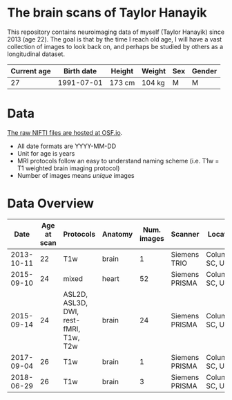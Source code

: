 # The brain scans of Taylor Hanayik
This repository contains neuroimaging data of myself (Taylor Hanayik) since 2013 (age 22). The goal is that by the time I reach old age, I will have a vast collection of images to look back on, and perhaps be studied by others as a longitudinal dataset. 

| Current age | Birth date | Height | Weight | Sex | Gender |
| --- | --- | --- | --- | --- | --- |
| 27 | 1991-07-01 | 173 cm | 104 kg | M | M |

# Data
[The raw NIFTI files are hosted at OSF.io](https://osf.io/kjdm3/).
- All date formats are YYYY-MM-DD
- Unit for age is years
- MRI protocols follow an easy to understand naming scheme (i.e. T1w = T1 weighted brain imaging protocol)
- Number of images means *unique* images


# Data Overview
| Date | Age at scan | Protocols | Anatomy | Num. images | Scanner | Location |
| --- | --- | --- | --- | --- | --- | --- |
| 2013-10-11 | 22| T1w | brain | 1 | Siemens TRIO | Columbia, SC, USA |
| 2015-09-10 | 24 | mixed | heart | 52 | Siemens PRISMA | Columbia, SC, USA |
| 2015-09-14 | 24 | ASL2D, ASL3D, DWI, rest-fMRI, T1w, T2w | brain | 24 | Siemens PRISMA | Columbia, SC, USA |
| 2017-09-04 | 26 | T1w | brain | 1| Siemens PRISMA | Columbia, SC, USA |
| 2018-06-29 | 26 | T1w | brain | 3 | Siemens PRISMA | Columbia, SC, USA |
